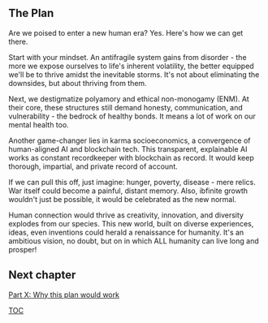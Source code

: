 ## The Plan
Are we poised to enter a new human era? Yes. Here's how we can get there.
 
Start with your mindset. An antifragile system gains from disorder - the more we expose ourselves to life's inherent volatility, the better equipped we'll be to thrive amidst the inevitable storms. It's not about eliminating the downsides, but about thriving from them.

Next, we destigmatize polyamory and ethical non-monogamy (ENM). At their core, these structures still demand honesty, communication, and vulnerability - the bedrock of healthy bonds. It means a lot of work on our mental health too. 

Another game-changer lies in karma socioeconomics, a convergence of human-aligned AI and blockchain tech. This transparent, explainable AI works as constant recordkeeper with blockchain as record. It would keep thorough, impartial, and private record of account.

If we can pull this off, just imagine: hunger, poverty, disease - mere relics. War itself could become a painful, distant memory. Also, ibfinite growth wouldn't just be possible, it would be celebrated as the new normal.

Human connection would thrive as creativity, innovation, and diversity explodes from our species. This new world, built on diverse experiences, ideas, even inventions could herald a renaissance for humanity. It's an ambitious vision, no doubt, but on in which ALL humanity can live long and prosper!

## Next chapter
[Part X: Why this plan would work](https://pebreo.github.io/endgame/partX-why.html)

[TOC](https://pebreo.github.io/endgame)

